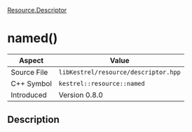 [Resource.Descriptor](index)
# named()
| Aspect | Value |
| --- | --- |
| Source File | `libKestrel/resource/descriptor.hpp` |
| C++ Symbol | `kestrel::resource::named` |
| Introduced | Version 0.8.0 |
## Description

